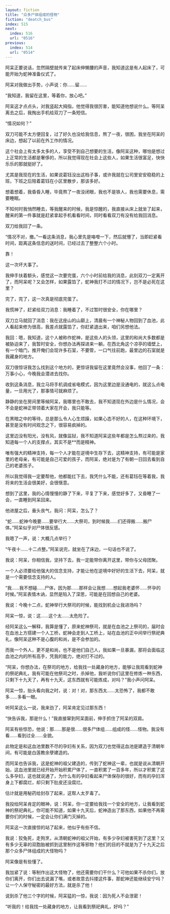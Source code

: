 ```yaml
---
layout: fiction
title: "众多尸体组成的怪物"
fiction: "deatch_bus"
index: 515
next:
  index: 516
  url: "0516"
previous:
  index: 514
  url: "0514"
---
```

阿呆正要说话，忽然隔壁就传来了起床伸懒腰的声音，我知道这是有人起床了，可能开始为蛇神准备仪式了。

阿呆对我做出手势，小声说：你……留……

“我知道，我留在这里，等着你，放心吧。”

阿呆这才点点头，对我竖起大拇指，他觉得我很厉害，能知道他想说什么。等阿呆离去之后，我掏出手机给双刀了一条短信。

“情况如何？”

双刀可能不太方便回复，过了好久也没给我信息，熬了一夜，很困，我坐在阿呆的床边，想起了以前在外工作的情况。

这个社会上有太多太多的人，享受不到自己想要的生活，像阿呆这种，哪怕是想过上正常的生活都是奢侈的，所以我觉得现在社会上这些人，如果生活很富足，快快乐乐的那就挺好了。

尤其是我现在的生活，如果说葛钰没出这档子事，或许我就在公司里安安稳稳的上班，下班之后陪着葛钰在小区里散步，那该多好。

想着想着，我昏昏入睡，毕竟熬了一夜没闭眼，我也不是铁人，我也需要休息，需要睡眠。

不知何时我悄然睡去，等我醒来的时候，我是惊醒的，我直接从床上就坐了起来，醒来的第一件事就是赶紧拿起手机看看时间，同时看看双刀有没有给我回消息。

双刀给我回了一条。

“情况不对，撤。”一看这条消息，我心里先是咯噔一下，然后就懵了，当即赶紧看时间，距离这条信息的送时间，已经过去了整整六个小时。

靠！

这一次坏大事了。

我伸手扶着额头，感觉这一次要完蛋，六个小时前给我的消息，此刻双刀一定离开了，而阿呆呢？又会怎样，如果露馅了，蛇神我打不过的情况下，岂不是必死在这里？

完了，完了，这一次真是彻底完蛋了。

我慌神了，赶紧给双刀消息：我睡着了，不过暂时很安全，你在哪里？

双刀立马就回了消息：我在这座山的山巅上，清晨有一个神秘人物回到了血池，此人看起来修为很高，我差点就露馅了，你赶紧退出来，咱们另想他法。

我回：嗯，我知道，这个人被称作蛇神，是这些人的头领，这里的和尚大多数都是被胁迫来了，我暂时安全，你想办法再探进来一躺，在西北角这个凉亭的墙壁上，有一个暗门，推开俺们会现许多石室，不要管，一口气往前跑，最里边的石室就是我藏身的地方。

双刀很惊讶我怎么找到这个地方的，更惊讶我留在这里竟然会没事，他回了一条：万事小心，今晚我会潜进去找你。

收到这条消息，我立马将手机调成省电模式，因为这里边是没通电的，就这么点电量，一旦用光了，那事情可就麻烦了。

静静的坐在房间里等候阿呆，我哪里也不敢去，我不知道现在外边是什么情况，会不会是蛇神正带领着大家在开会，我只能等。

在黑暗之中的等待，总是那么令人心生烦躁，如果心态不好的人，在这种环境下，甚至是没有时间观念之下，很容易疯掉的。

这里边没有阳光，没有风，就像监狱，我不知道阿呆这些年都是怎么熬过来的，我知道每一个人的支撑点，其实不是**而是精神。

唯有强大的精神支持，每一个人才能在逆境中生存下去，这精神支持，有可能是家里的老母亲，有可能是自己可爱的孩子，而阿呆，绝对是为了有朝一日回去看到自己的老婆孩子。

所以我觉得我一定要帮他，他都能扛下去，我凭什么不能，还有葛钰在等着我，我将来的生活会很美好，会很惬意。

想到了这里，我的心情慢慢的静了下来，平复了下来，感觉好多了，又昏睡了一会，一直睡到阿呆回来。

他进屋之后，垂头丧气，我问：阿呆，怎么了？

“蛇……蛇神今晚要……要举行大……大祭司，到时候我……们还得搬……搬尸体。”阿呆似乎对尸体很反感。

我嗯了一声，说：大概几点举行？

“午夜十……十二点整。”阿呆说完，就坐在了床边，一句话也不说了。

我说：阿呆，你相信我，坚持下去，我一定能带你离开这里，带你与父母团聚。

一个人必须要给他强大的信念支持，才能让他在逆境中好好的生活下去，阿呆，就是一个需要信念支持的人。

“我……我不想碰……尸体，因为那……那样会让我想……想起我老婆怀……怀孕的时候。”阿呆表情木讷，显然是陷入了深思，可能是在回想自己的老婆。

我说：今晚十二点，蛇神举行大祭司的时候，能找到机会让我进场吗？

阿呆一惊，说：这……这个太……太危险了。

经阿呆这么一解释，我算是懂了，原来蛇神祭司，就是在血池之上祭司的，届时会在血池上方搭建一个人工桥，蛇神会走到人工桥上，站在血池的正中间举行祭祀典礼，像阿呆这种不是心腹的和尚，是不会参加的。

而我一个外人，更不是和尚，也不是他们自己人，我如果一旦暴漏，那将会面临这血池之内的所有高手，凭我的能力，绝对打不过的。

“阿呆，你想办法，在祭司的地方，给我找一处藏身的地方，能够让我观看到蛇神的祭祀典礼，我有可能在他祭司之时，杀掉他，我听说你们这里在修炼一种东西，只剩下十九天了，再有十九天，这东西就有可能炼成，对吗？”我小声问阿呆。

阿呆一惊，抬头看向我之时，说：对！对，那东西太……太恐怖了，我都不敢多……多看一眼。

听阿呆这么一说，我来劲了，阿呆肯定见过那东西！

“快告诉我，那是什么！”我直接窜到阿呆面前，伸手抓住了阿呆的双肩。

阿呆有些惊恐，他说：那……那是很……很多尸体组……组成的怪……怪物。我没有看……看到过全……全貌。

此物定是和这血池里数不尽的孕妇有关系，因为双刀也觉得这血池是建造于清朝年间，有可能是白莲教余孽建造的。

而阿呆也告诉我，这是蛇神的祖父建造的，传到了蛇神这一辈，也就是说从清朝开始，这血池里就已经开始开始积累尸体了，一直积累了一百多年，所以才积累了这么多孕妇，这也就说通了，为什么有的孕妇看起来尸体保存的很好，而有的孕妇浑身上下都腐烂，却只剩下肚皮还没腐烂。

估计就是用秘药给封存了起来，这帮人太歹毒了。

我投给阿呆肯定的眼神，说：阿呆，你一定要给我找一个安全的地方，让我看到蛇神的祭祀典礼，你可能不知道，如果十九天后，蛇神造出了那东西，如果他不再需要你们的时候，一定会让你们满门灭掉的。

阿呆这一次直接惊的站了起来，他似乎有些不信。

我说：狡兔死，走狗烹，从清朝蛇神的祖父开始，有多少孕妇被害死到了这里？又有多少无辜的双胞胎被抓到这里制作这等邪物？他们的目的不就是为了十九天之后那个众多尸体组成的大怪物吗？

阿呆像是有些懂了。

我加紧了说：等制作出这大怪物了，他还需要你们干什么？可他如果不杀你们，放你们离开，你们出去说漏了嘴，或者故意去抖搂这件事，那蛇神还能继续安宁吗？让一个人保守秘密的最好方法，就是杀了他！

说到杀了他三个字的时候，阿呆猛的一惊，我说：因为死人不会泄密！

“听我的！给我找一处藏身的地方，让我看到祭祀典礼，好吗？”